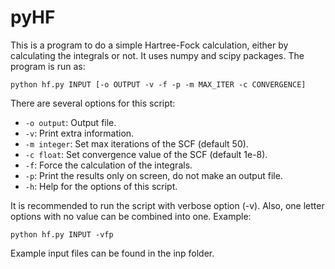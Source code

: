 # pyHF
This is a program to do a simple Hartree-Fock calculation, either by calculating the integrals or not. It uses numpy and
scipy packages. The program is run as:

`python hf.py INPUT [-o OUTPUT -v -f -p -m MAX_ITER -c CONVERGENCE]`

There are several options for this script:

- `-o output`: Output file.
- `-v`: Print extra information.
- `-m integer`: Set max iterations of the SCF (default 50).
- `-c float`: Set convergence value of the SCF (default 1e-8).
- `-f`: Force the calculation of the integrals.
- `-p`: Print the results only on screen, do not make an output file.
- `-h`: Help for the options of this script.

It is recommended to run the script with verbose option (-v). Also, one letter options with no value can be combined into
one. Example:

`python hf.py INPUT -vfp`

Example input files can be found in the inp folder.
